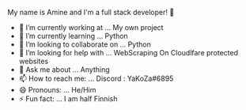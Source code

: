 My name is Amine and I'm a full stack developer! 👋

- 🔭 I’m currently working at ... My own project
- 🌱 I’m currently learning ... Python
- 👯 I’m looking to collaborate on ... Python
- 🤔 I’m looking for help with ... WebScraping On Cloudlfare protected websites
- 💬 Ask me about ... Anything
- 📫 How to reach me: ... Discord : YaKoZa#6895
- 😄 Pronouns: ... He/Him
- ⚡ Fun fact: ... I am half Finnish
